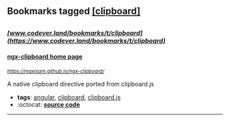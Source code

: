 ## Bookmarks tagged [[clipboard]](https://www.codever.land/search?q=[clipboard])

_<sup><sup>[www.codever.land/bookmarks/t/clipboard](https://www.codever.land/bookmarks/t/clipboard)</sup></sup>_
---
#### [ngx-clipboard home page](https://maxisam.github.io/ngx-clipboard/)
_<sup>https://maxisam.github.io/ngx-clipboard/</sup>_

A native clipboard directive ported from clipboard.js
* **tags**: [angular](../tagged/angular.md), [clipboard](../tagged/clipboard.md), [clipboard.js](../tagged/clipboard.js.md)
* :octocat: **[source code](https://github.com/maxisam/ngx-clipboard)**
---
